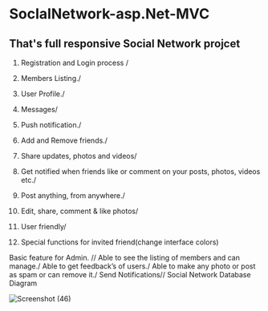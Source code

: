 # SocIalNetwork-asp.Net-MVC
## That's full responsive Social Network projcet   
1. Registration and Login process /

2. Members Listing./

3. User Profile./

4. Messages/

5. Push notification./

6. Add and Remove friends./

7. Share updates, photos and videos/

8. Get notified when friends like or comment on your posts, photos, videos etc./

9. Post anything, from anywhere./

10. Edit, share, comment & like photos/

11. User friendly/

12. Special functions for invited friend(change interface colors)  

Basic feature for Admin. //
Able to see the listing of members and can manage./
Able to get feedback’s of users./
Able to make any photo or post as spam or can remove it./
Send Notifications//
Social Network Database Diagram 

![Screenshot (46)](https://user-images.githubusercontent.com/48706091/55277523-a9879180-531a-11e9-94bf-32e64ac55f07.png)
